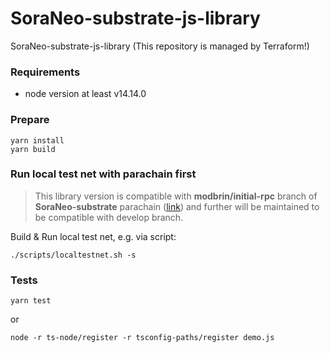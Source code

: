 # SoraNeo-substrate-js-library
SoraNeo-substrate-js-library (This repository is managed by Terraform!)

### Requirements
* node version at least v14.14.0

### Prepare
```
yarn install
yarn build
```

### Run local test net with parachain first

> This library version is compatible with **modbrin/initial-rpc** branch of **SoraNeo-substrate** parachain ([link](https://github.com/soramitsu/SoraNeo-substrate/tree/modbrin/initial-rpc)) and further will be maintained to be compatible with develop branch.

Build & Run local test net, e.g. via script:
```
./scripts/localtestnet.sh -s
```

### Tests
```
yarn test
```
or
```
node -r ts-node/register -r tsconfig-paths/register demo.js
```
